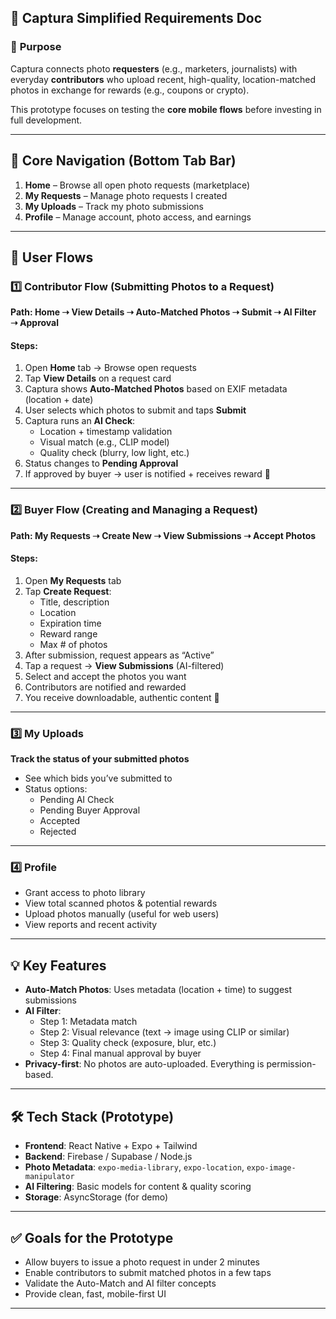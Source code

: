 ## 🎯 **Captura Simplified Requirements Doc**

### 🌟 **Purpose**
Captura connects photo **requesters** (e.g., marketers, journalists) with everyday **contributors** who upload recent, high-quality, location-matched photos in exchange for rewards (e.g., coupons or crypto).

This prototype focuses on testing the **core mobile flows** before investing in full development.

---

## 🧭 **Core Navigation (Bottom Tab Bar)**  
1. **Home** – Browse all open photo requests (marketplace)  
2. **My Requests** – Manage photo requests I created  
3. **My Uploads** – Track my photo submissions  
4. **Profile** – Manage account, photo access, and earnings

---

## 🧵 **User Flows**

### 1️⃣ Contributor Flow (Submitting Photos to a Request)
**Path: Home ➝ View Details ➝ Auto-Matched Photos ➝ Submit ➝ AI Filter ➝ Approval**

#### Steps:
1. Open **Home** tab → Browse open requests
2. Tap **View Details** on a request card
3. Captura shows **Auto-Matched Photos** based on EXIF metadata (location + date)
4. User selects which photos to submit and taps **Submit**
5. Captura runs an **AI Check**:
   - Location + timestamp validation
   - Visual match (e.g., CLIP model)
   - Quality check (blurry, low light, etc.)
6. Status changes to **Pending Approval**
7. If approved by buyer → user is notified + receives reward 🎉

---

### 2️⃣ Buyer Flow (Creating and Managing a Request)
**Path: My Requests ➝ Create New ➝ View Submissions ➝ Accept Photos**

#### Steps:
1. Open **My Requests** tab
2. Tap **Create Request**:
   - Title, description
   - Location
   - Expiration time
   - Reward range
   - Max # of photos
3. After submission, request appears as “Active”
4. Tap a request → **View Submissions** (AI-filtered)
5. Select and accept the photos you want
6. Contributors are notified and rewarded
7. You receive downloadable, authentic content 📸

---

### 3️⃣ My Uploads
**Track the status of your submitted photos**
- See which bids you’ve submitted to
- Status options:  
  - Pending AI Check  
  - Pending Buyer Approval  
  - Accepted  
  - Rejected

---

### 4️⃣ Profile
- Grant access to photo library
- View total scanned photos & potential rewards
- Upload photos manually (useful for web users)
- View reports and recent activity

---

## 💡 **Key Features**
- **Auto-Match Photos**: Uses metadata (location + time) to suggest submissions
- **AI Filter**:
  - Step 1: Metadata match
  - Step 2: Visual relevance (text → image using CLIP or similar)
  - Step 3: Quality check (exposure, blur, etc.)
  - Step 4: Final manual approval by buyer
- **Privacy-first**: No photos are auto-uploaded. Everything is permission-based.

---

## 🛠️ **Tech Stack (Prototype)**
- **Frontend**: React Native + Expo + Tailwind
- **Backend**: Firebase / Supabase / Node.js
- **Photo Metadata**: `expo-media-library`, `expo-location`, `expo-image-manipulator`
- **AI Filtering**: Basic models for content & quality scoring
- **Storage**: AsyncStorage (for demo)

---

## ✅ **Goals for the Prototype**
- Allow buyers to issue a photo request in under 2 minutes  
- Enable contributors to submit matched photos in a few taps  
- Validate the Auto-Match and AI filter concepts  
- Provide clean, fast, mobile-first UI

---

